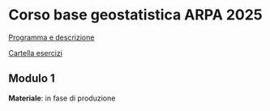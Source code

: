 # Corso base geostatistica ARPA 2025

[Programma e descrizione](T28_25_3_1_BASE_Geostatistica.pdf)

[Cartella esercizi](esercizi)

## Modulo 1

**Materiale**: in fase di produzione
